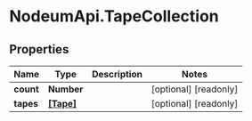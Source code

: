 # NodeumApi.TapeCollection

## Properties

Name | Type | Description | Notes
------------ | ------------- | ------------- | -------------
**count** | **Number** |  | [optional] [readonly] 
**tapes** | [**[Tape]**](Tape.md) |  | [optional] [readonly] 


